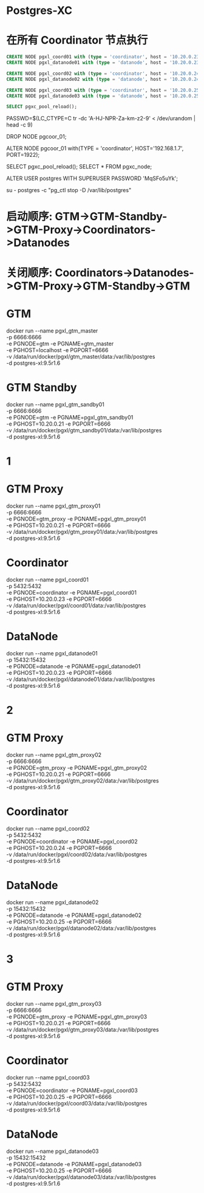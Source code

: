 Postgres-XC
===========

# 在所有 Coordinator 节点执行
```sql
CREATE NODE pgxl_coord01 with (type = 'coordinator', host = '10.20.0.23', port = 5432);
CREATE NODE pgxl_datanode01 with (type = 'datanode', host = '10.20.0.23', port = 15432, primary = true);

CREATE NODE pgxl_coord02 with (type = 'coordinator', host = '10.20.0.24', port = 5432);
CREATE NODE pgxl_datanode02 with (type = 'datanode', host = '10.20.0.24', port = 15432, primary = true);

CREATE NODE pgxl_coord03 with (type = 'coordinator', host = '10.20.0.25', port = 5432);
CREATE NODE pgxl_datanode03 with (type = 'datanode', host = '10.20.0.25', port = 15432, primary = true);

SELECT pgxc_pool_reload();
```

PASSWD=$(LC_CTYPE=C tr -dc 'A-HJ-NPR-Za-km-z2-9' < /dev/urandom | head -c 9)

DROP NODE pgcoor_01;

ALTER NODE pgcoor_01 with(TYPE = 'coordinator', HOST='192.168.1.7', PORT=1922);

SELECT pgxc_pool_reload();
SELECT * FROM pgxc_node;

ALTER USER postgres WITH SUPERUSER PASSWORD 'MqSFo5uYk';

su - postgres -c "pg_ctl stop -D /var/lib/postgres"




# 启动顺序: GTM->GTM-Standby->GTM-Proxy->Coordinators->Datanodes
# 关闭顺序: Coordinators->Datanodes->GTM-Proxy->GTM-Standby->GTM  

# GTM
docker run --name pgxl_gtm_master \
-p 6666:6666 \
-e PGNODE=gtm -e PGNAME=gtm_master \
-e PGHOST=localhost -e PGPORT=6666 \
-v /data/run/docker/pgxl/gtm_master/data:/var/lib/postgres \
-d postgres-xl:9.5r1.6

# GTM Standby
docker run --name pgxl_gtm_sandby01 \
-p 6666:6666 \
-e PGNODE=gtm -e PGNAME=pgxl_gtm_sandby01 \
-e PGHOST=10.20.0.21 -e PGPORT=6666 \
-v /data/run/docker/pgxl/gtm_sandby01/data:/var/lib/postgres \
-d postgres-xl:9.5r1.6

# 1
#
# GTM Proxy
docker run --name pgxl_gtm_proxy01 \
-p 6666:6666 \
-e PGNODE=gtm_proxy -e PGNAME=pgxl_gtm_proxy01 \
-e PGHOST=10.20.0.21 -e PGPORT=6666 \
-v /data/run/docker/pgxl/gtm_proxy01/data:/var/lib/postgres \
-d postgres-xl:9.5r1.6

# Coordinator
docker run --name pgxl_coord01 \
-p 5432:5432 \
-e PGNODE=coordinator -e PGNAME=pgxl_coord01 \
-e PGHOST=10.20.0.23 -e PGPORT=6666 \
-v /data/run/docker/pgxl/coord01/data:/var/lib/postgres \
-d postgres-xl:9.5r1.6

# DataNode
docker run --name pgxl_datanode01 \
-p 15432:15432 \
-e PGNODE=datanode -e PGNAME=pgxl_datanode01 \
-e PGHOST=10.20.0.23 -e PGPORT=6666 \
-v /data/run/docker/pgxl/datanode01/data:/var/lib/postgres \
-d postgres-xl:9.5r1.6

# 2
#
# GTM Proxy
docker run --name pgxl_gtm_proxy02 \
-p 6666:6666 \
-e PGNODE=gtm_proxy -e PGNAME=pgxl_gtm_proxy02 \
-e PGHOST=10.20.0.21 -e PGPORT=6666 \
-v /data/run/docker/pgxl/gtm_proxy02/data:/var/lib/postgres \
-d postgres-xl:9.5r1.6

# Coordinator
docker run --name pgxl_coord02 \
-p 5432:5432 \
-e PGNODE=coordinator -e PGNAME=pgxl_coord02 \
-e PGHOST=10.20.0.24 -e PGPORT=6666 \
-v /data/run/docker/pgxl/coord02/data:/var/lib/postgres \
-d postgres-xl:9.5r1.6

# DataNode
docker run --name pgxl_datanode02 \
-p 15432:15432 \
-e PGNODE=datanode -e PGNAME=pgxl_datanode02 \
-e PGHOST=10.20.0.25 -e PGPORT=6666 \
-v /data/run/docker/pgxl/datanode02/data:/var/lib/postgres \
-d postgres-xl:9.5r1.6


# 3
#
# GTM Proxy
docker run --name pgxl_gtm_proxy03 \
-p 6666:6666 \
-e PGNODE=gtm_proxy -e PGNAME=pgxl_gtm_proxy03 \
-e PGHOST=10.20.0.21 -e PGPORT=6666 \
-v /data/run/docker/pgxl/gtm_proxy03/data:/var/lib/postgres \
-d postgres-xl:9.5r1.6

# Coordinator
docker run --name pgxl_coord03 \
-p 5432:5432 \
-e PGNODE=coordinator -e PGNAME=pgxl_coord03 \
-e PGHOST=10.20.0.25 -e PGPORT=6666 \
-v /data/run/docker/pgxl/coord03/data:/var/lib/postgres \
-d postgres-xl:9.5r1.6

# DataNode
docker run --name pgxl_datanode03 \
-p 15432:15432 \
-e PGNODE=datanode -e PGNAME=pgxl_datanode03 \
-e PGHOST=10.20.0.25 -e PGPORT=6666 \
-v /data/run/docker/pgxl/datanode03/data:/var/lib/postgres \
-d postgres-xl:9.5r1.6

